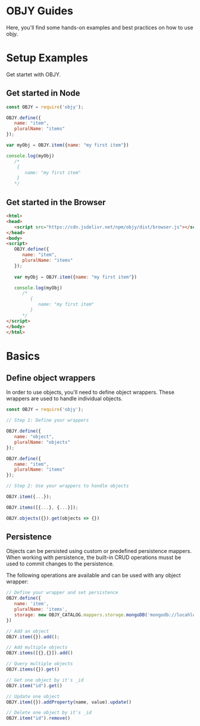 # OBJY Guides

Here, you'll find some hands-on examples and best practices on how to use objy.

# Setup Examples

Get startet with OBJY.

## Get started in Node

```javascript
const OBJY = require('objy');

OBJY.define({
   name: "item",
   pluralName: "items"  
});

var myObj = OBJY.item({name: "my first item"})

console.log(myObj)
   /*
   	{
   	   name: "my first item"
   	}
   */
```

## Get started in the Browser

```html
<html>
<head>
   <script src="https://cdn.jsdelivr.net/npm/objy/dist/browser.js"></script>
</head>
<body>
<script>
   OBJY.define({
      name: "item",
      pluralName: "items"  
   });
   
   var myObj = OBJY.item({name: "my first item"})

   console.log(myObj)
      /*
         {
            name: "my first item"
         }
      */
</script>
</body>
</html>
```

# Basics

## Define object wrappers

In order to use objects, you'll need to define object wrappers. These wrappers are used to handle individual objects.

```javascript
const OBJY = require('objy');

// Step 1: Define your wrappers

OBJY.define({
   name: "object",
   pluralName: "objects"  
});

OBJY.define({
   name: "item",
   pluralName: "items"  
});

// Step 2: Use your wrappers to handle objects

OBJY.item({...});

OBJY.items([{...}, {...}]);

OBJY.objects({}).get(objects => {})
```

## Persistence

Objects can be persisted using custom or predefined persistence mappers. When working with persistence, the built-in CRUD operations musst be used to commit changes to the persistence.

The following operations are available and can be used with any object wrapper:

```javascript
// Define your wrapper and set persistence
OBJY.define({
   name: 'item',
   pluralName: 'items',
   storage: new OBJY_CATALOG.mappers.storage.mongoDB('mongodb://locahlost')
})

// Add an object
OBJY.item({}).add();

// Add multiple objects
OBJY.items([{},{}]).add()

// Query multiple objects
OBJY.items({}).get()

// Get one object by it's _id
OBJY.item("id").get()

// Update one object
OBJY.item({}).addProperty(name, value).update()

// Delete one object by it's _id
OBJY.item("id").remove()
```